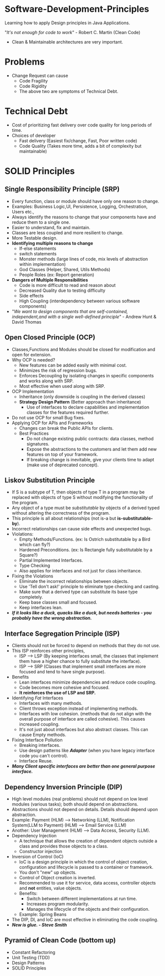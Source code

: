 # Software-Development-Principles
Learning how to apply Design principles in Java Applications.

"_It's not enough for code to work_" - Robert C. Martin (Clean Code)

- Clean & Maintainable architectures are very important.

# Problems
- Change Request can cause
  - Code Fragility
  - Code Rigidity
  - The above two are symptoms of Technical Debt.
# Technical Debt
- Cost of prioritizing fast delivery over code quality for long periods of time.
- Choices of developer
  - Fast delivery (Easiest fix/change, Fast, Poor written code)
  - Code Quality (Takes more time, adds a bit of complexity but maintainable)
# SOLID Principles
## Single Responsibility Principle (SRP)
  - Every function, class or module should have only one reason to change.
  - Examples: Business Logic,UI, Persistence, Logging, Orchestration, Users etc.,
  - Always identify the reasons to change that your components have and reduce them to a single one.
  - Easier to understand, fix and maintain.
  - Classes are less coupled and more resilient to change.
  - More Testable design.
  - **Identifying multiple reasons to change**
    - If-else statements
    - switch statements
    - Monster methods (large lines of code, mix levels of abstraction within implementation)
    - God Classes (Helper, Shared, Utils Methods)
    - People Roles (ex: Report generation)
  - **Dangers of Multiple Responsibilities**
    - Code is more difficult to read and reason about
    - Decreased Quality due to testing difficulty
    - Side effects
    - High Coupling (interdependency between various software components)
  - "_We want to design components that are self-contained, independent,and with a single well-defined principle_" - Andrew Hunt & David Thomas
## Open Closed Principle (OCP)
- Classes,Functions and Modules should be closed for modification and open for extension.
- Why OCP is needed?
  - New features can be added easily with minimal cost.
  - Minimizes the risk of regression bugs.
  - Enforces Decoupling by isolating changes in specific components and works along with SRP.
  - Most effective when used along with SRP.
- OCP Implementation
  - Inheritance (only downside is coupling in the derived classes)
  - **Strategy Design Pattern** (Better approach than inheritance)
    - Use of interfaces to declare capabilities and implementation classes for the features required further.
- Do not use OCP for small Bug fixes.
- Applying OCP for APIs and Frameworks
  - Changes can break the Public APIs for clients.
  - Best Practices
    - Do not change existing public contracts: data classes, method signatures.
    - Expose the abstractions to the customers and let them add new features on top of your framework.
    - If breaking change is inevitable, give your clients time to adapt (make use of deprecated concept).
## Liskov Substitution Principle 
- If S is a subtype of T, then objects of type T in a program may be replaced with objects of type S without modifying the functionality of the program.
- Any object of a type must be _substitutable_ by objects of a derived typed without altering the correctness of the program.
- This principle is all about relationships (not is-a but **is-substitutable-by**).
- Incorrect relationships can cause side effects and unexpected bugs.
- Violations:
  - Empty Methods/Functions. (ex: Is Ostrich substitutable by a Bird which can fly?)
  - Hardened Preconditions. (ex: Is Rectangle fully substitutable by a Square?)
  - Partial Implemented Interfaces.
  - Type Checking
  - Also applies for interfaces and not just for class inheritance.
- Fixing the Violations
  - Eliminate the incorrect relationships between objects.
  - Use 'Tell don't ask!' principle to eliminate type checking and casting.
  - Make sure that a derived type can substitute its base type completely.
  - Keep base classes small and focused.
  - Keep interfaces lean.
- **_If it looks like a duck, quacks like a duck, but needs batteries - you probably have the wrong abstraction._**
## Interface Segregation Principle (ISP)
- Clients should not be forced to depend on methods that they do not use.
- This ISP reinforces other principles,
  - ISP --> LSP (By keeping interfaces small, the classes that implement them have a higher chance to fully substitute the interface).
  - ISP --> SRP (Classes that implement small interfaces are more focused and tend to have single purpose).
- Benefits
  - Lean interfaces minimize dependencies and reduce code coupling.
  - Code becomes more cohesive and focused.
  - **It reinforces the use of LSP and SRP.**
- Identifying _Fat_ Interfaces
  - Interfaces with many methods.
  - Client throws exception instead of implementing methods.
  - Interfaces with low cohesion. (methods that do not align with the overall purpose of interface are called cohesive). This causes increased coupling.
  - It's not just about interfaces but also abstract classes. This can cause Empty methods.
- Fixing Interface Pollution
  - Breaking interfaces.
  - Use design patterns like _**Adapter**_ (when you have legacy interface code you can't control).
  - Interface Reuse.
- **_Many Client specific interfaces are better than one general purpose interface._**
## Dependency Inversion Principle (DIP)
- High level modules (real problems) should not depend on low level modules (various tasks);  both should depend on abstractions.
- Abstractions should not depend on details. Details should depend upon abstraction.
- Example: Payment (HLM) --> Networking (LLM), Notification System(LLM to Payment) (HLM) --> Email Service (LLM)
- Another: User Management (HLM) --> Data Access, Security (LLM).
- Dependency Injection
  - A technique that allows the creation of dependent objects outside a class and provides those objects to a class.
  - Constructor injection
- Inversion of Control (IoC)
  - IoC is a design principle in which the control of object creation, configuration and lifecycle is passed to a container or framework.
  - You don't "new" up objects.
  - Control of Object creation is inverted.
  - Recommended to use it for service, data access, controller objects and **not** entities, value objects.
  - Benefits:
    - Switch between different implementations at run time.
    - Increases program modularity.
    - Manages the lifecycle of the objects and their configuration.
  - Example: Spring Beans
- The DIP, DI, and IoC are most effective in eliminating the code coupling.
- **_New is glue. - Steve Smith_**
## Pyramid of Clean Code (bottom up)
  - Constant Refactoring
  - Unit Testing (TDD)
  - Design Patterns
  - SOLID Principles